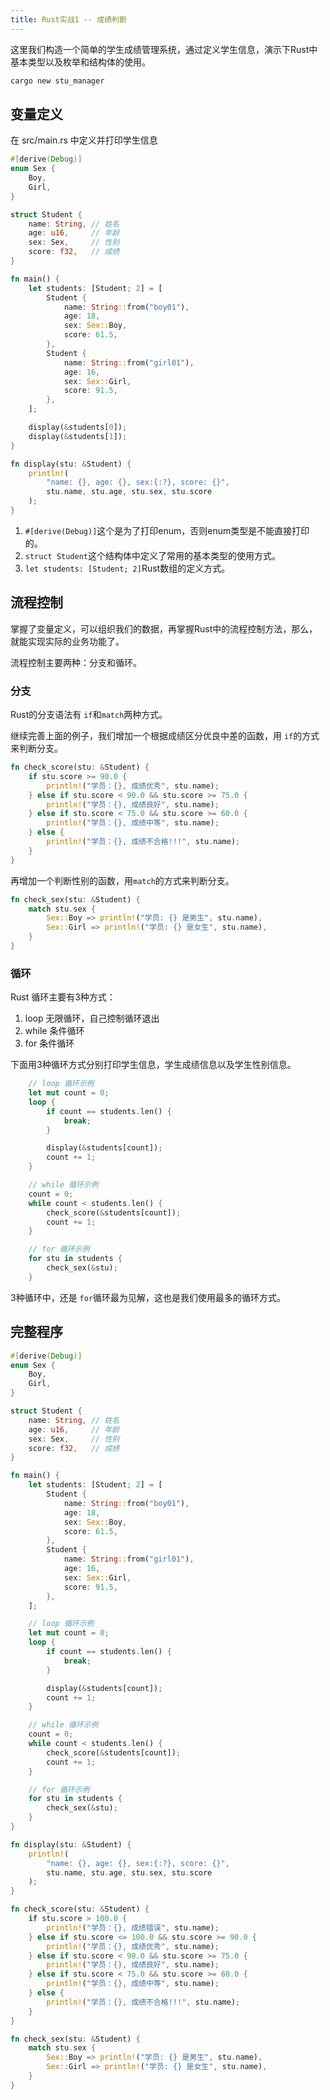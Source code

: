 ```yaml
---
title: Rust实战1 -- 成绩判断
---
```


这里我们构造一个简单的学生成绩管理系统，通过定义学生信息，演示下Rust中基本类型以及枚举和结构体的使用。

```bash
cargo new stu_manager
```



## 变量定义

在 src/main.rs 中定义并打印学生信息

```rust
#[derive(Debug)]
enum Sex {
    Boy,
    Girl,
}

struct Student {
    name: String, // 姓名
    age: u16,     // 年龄
    sex: Sex,     // 性别
    score: f32,   // 成绩
}

fn main() {
    let students: [Student; 2] = [
        Student {
            name: String::from("boy01"),
            age: 18,
            sex: Sex::Boy,
            score: 61.5,
        },
        Student {
            name: String::from("girl01"),
            age: 16,
            sex: Sex::Girl,
            score: 91.5,
        },
    ];

    display(&students[0]);
    display(&students[1]);
}

fn display(stu: &Student) {
    println!(
        "name: {}, age: {}, sex:{:?}, score: {}",
        stu.name, stu.age, stu.sex, stu.score
    );
}
```

1. `#[derive(Debug)]`这个是为了打印enum，否则enum类型是不能直接打印的。
2. `struct Student`这个结构体中定义了常用的基本类型的使用方式。
3. `let students: [Student; 2]`Rust数组的定义方式。



## 流程控制

掌握了变量定义，可以组织我们的数据，再掌握Rust中的流程控制方法，那么，就能实现实际的业务功能了。

流程控制主要两种：分支和循环。



### 分支

Rust的分支语法有 `if`和`match`两种方式。

继续完善上面的例子，我们增加一个根据成绩区分优良中差的函数，用 `if`的方式来判断分支。

```rust
fn check_score(stu: &Student) {
    if stu.score >= 90.0 {
        println!("学员：{}, 成绩优秀", stu.name);
    } else if stu.score < 90.0 && stu.score >= 75.0 {
        println!("学员：{}, 成绩良好", stu.name);
    } else if stu.score < 75.0 && stu.score >= 60.0 {
        println!("学员：{}, 成绩中等", stu.name);
    } else {
        println!("学员：{}, 成绩不合格!!!", stu.name);
    }
}
```

再增加一个判断性别的函数，用`match`的方式来判断分支。

```rust
fn check_sex(stu: &Student) {
    match stu.sex {
        Sex::Boy => println!("学员: {} 是男生", stu.name),
        Sex::Girl => println!("学员: {} 是女生", stu.name),
    }
}
```



### 循环

Rust 循环主要有3种方式：

1. loop 无限循环，自己控制循环退出
2. while 条件循环
3. for 条件循环

下面用3种循环方式分别打印学生信息，学生成绩信息以及学生性别信息。

```rust
    // loop 循环示例
    let mut count = 0;
    loop {
        if count == students.len() {
            break;
        }

        display(&students[count]);
        count += 1;
    }

    // while 循环示例
    count = 0;
    while count < students.len() {
        check_score(&students[count]);
        count += 1;
    }

    // for 循环示例
    for stu in students {
        check_sex(&stu);
    }
```

3种循环中，还是 `for`循环最为见解，这也是我们使用最多的循环方式。



## 完整程序

```rust
#[derive(Debug)]
enum Sex {
    Boy,
    Girl,
}

struct Student {
    name: String, // 姓名
    age: u16,     // 年龄
    sex: Sex,     // 性别
    score: f32,   // 成绩
}

fn main() {
    let students: [Student; 2] = [
        Student {
            name: String::from("boy01"),
            age: 18,
            sex: Sex::Boy,
            score: 61.5,
        },
        Student {
            name: String::from("girl01"),
            age: 16,
            sex: Sex::Girl,
            score: 91.5,
        },
    ];

    // loop 循环示例
    let mut count = 0;
    loop {
        if count == students.len() {
            break;
        }

        display(&students[count]);
        count += 1;
    }

    // while 循环示例
    count = 0;
    while count < students.len() {
        check_score(&students[count]);
        count += 1;
    }

    // for 循环示例
    for stu in students {
        check_sex(&stu);
    }
}

fn display(stu: &Student) {
    println!(
        "name: {}, age: {}, sex:{:?}, score: {}",
        stu.name, stu.age, stu.sex, stu.score
    );
}

fn check_score(stu: &Student) {
    if stu.score > 100.0 {
        println!("学员：{}, 成绩错误", stu.name);
    } else if stu.score <= 100.0 && stu.score >= 90.0 {
        println!("学员：{}, 成绩优秀", stu.name);
    } else if stu.score < 90.0 && stu.score >= 75.0 {
        println!("学员：{}, 成绩良好", stu.name);
    } else if stu.score < 75.0 && stu.score >= 60.0 {
        println!("学员：{}, 成绩中等", stu.name);
    } else {
        println!("学员：{}, 成绩不合格!!!", stu.name);
    }
}

fn check_sex(stu: &Student) {
    match stu.sex {
        Sex::Boy => println!("学员: {} 是男生", stu.name),
        Sex::Girl => println!("学员: {} 是女生", stu.name),
    }
}
```

